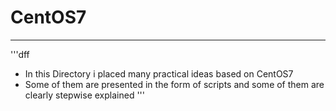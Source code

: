 # CentOS7
***
'''dff
+ In this Directory i placed many practical ideas based on CentOS7 
+ Some of them are presented in the form of scripts and some of them are clearly stepwise explained 
'''
